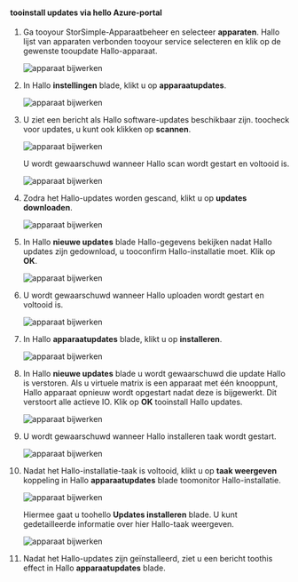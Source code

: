 <!--author=alkohli last changed: 01/18/17 -->

#### <a name="tooinstall-updates-via-hello-azure-portal"></a>tooinstall updates via hello Azure-portal

1. Ga tooyour StorSimple-Apparaatbeheer en selecteer **apparaten**. Hallo lijst van apparaten verbonden tooyour service selecteren en klik op de gewenste tooupdate Hallo-apparaat. 

    ![apparaat bijwerken](../includes/media/storsimple-virtual-array-install-update-via-portal-04/azupdate1m.png) 

2. In Hallo **instellingen** blade, klikt u op **apparaatupdates**. 

    ![apparaat bijwerken](../includes/media/storsimple-virtual-array-install-update-via-portal-04/azupdate2m.png)  

3. U ziet een bericht als Hallo software-updates beschikbaar zijn. toocheck voor updates, u kunt ook klikken op **scannen**.

    ![apparaat bijwerken](../includes/media/storsimple-virtual-array-install-update-via-portal-04/azupdate3m1.png)

    U wordt gewaarschuwd wanneer Hallo scan wordt gestart en voltooid is.

    ![apparaat bijwerken](../includes/media/storsimple-virtual-array-install-update-via-portal-04/azupdate5m.png)

4. Zodra het Hallo-updates worden gescand, klikt u op **updates downloaden**. 

    ![apparaat bijwerken](../includes/media/storsimple-virtual-array-install-update-via-portal-04/azupdate6m.png)

5. In Hallo **nieuwe updates** blade Hallo-gegevens bekijken nadat Hallo updates zijn gedownload, u tooconfirm Hallo-installatie moet. Klik op **OK**.

    ![apparaat bijwerken](../includes/media/storsimple-virtual-array-install-update-via-portal-04/azupdate7m.png)

6. U wordt gewaarschuwd wanneer Hallo uploaden wordt gestart en voltooid is.

     ![apparaat bijwerken](../includes/media/storsimple-virtual-array-install-update-via-portal-04/azupdate8m.png)

5. In Hallo **apparaatupdates** blade, klikt u op **installeren**.

     ![apparaat bijwerken](../includes/media/storsimple-virtual-array-install-update-via-portal-04/azupdate11m1.png)   

6. In Hallo **nieuwe updates** blade u wordt gewaarschuwd die update Hallo is verstoren. Als u virtuele matrix is een apparaat met één knooppunt, Hallo apparaat opnieuw wordt opgestart nadat deze is bijgewerkt. Dit verstoort alle actieve IO. Klik op **OK** tooinstall Hallo updates. 

    ![apparaat bijwerken](../includes/media/storsimple-virtual-array-install-update-via-portal-04/azupdate12m.png) 

7. U wordt gewaarschuwd wanneer Hallo installeren taak wordt gestart. 

    ![apparaat bijwerken](../includes/media/storsimple-virtual-array-install-update-via-portal-04/azupdate13m.png)

8.  Nadat het Hallo-installatie-taak is voltooid, klikt u op **taak weergeven** koppeling in Hallo **apparaatupdates** blade toomonitor Hallo-installatie. 

    ![apparaat bijwerken](../includes/media/storsimple-virtual-array-install-update-via-portal-04/azupdate15m1.png)

    Hiermee gaat u toohello **Updates installeren** blade. U kunt gedetailleerde informatie over hier Hallo-taak weergeven.

    ![apparaat bijwerken](../includes/media/storsimple-virtual-array-install-update-via-portal-04/azupdate16m1.png)

9. Nadat het Hallo-updates zijn geïnstalleerd, ziet u een bericht toothis effect in Hallo **apparaatupdates** blade. 
